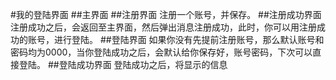 #我的登陆界面
##主界面
##注册界面
注册一个账号，并保存。
##注册成功界面
注册成功之后，会返回至主界面，然后弹出消息注册成功，此时，你可以用注册成功的账号，进行登陆。
##登陆界面
如果你没有先提前注册账号，那么默认账号和密码均为0000，当你登陆成功之后，会默认给你保存好，账号密码，下次可以直接登陆。
##登陆成功界面
登陆成功之后，将显示的信息
